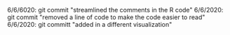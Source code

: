 6/6/6020:
git commit "streamlined the comments in the R code"
6/6/2020:
git commit "removed a line of code to make the code easier to read"
6/6/2020:
git committ "added in a different visualization"

